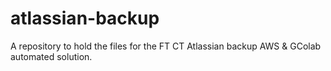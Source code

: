 # atlassian-backup
A repository to hold the files for the FT CT Atlassian backup AWS & GColab automated solution.

